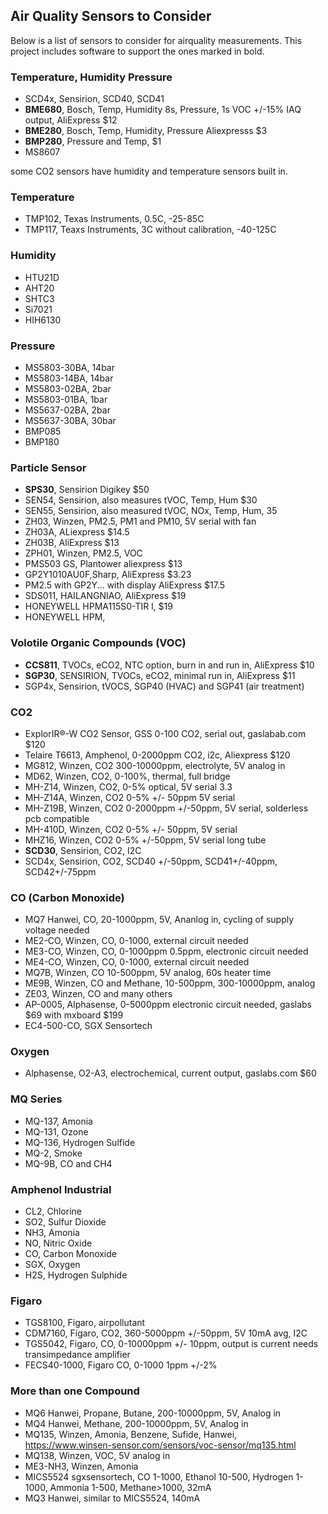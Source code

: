 ## Air Quality Sensors to Consider
Below is a list of sensors to consider for airquality measurements. This project includes software to support the ones marked in bold.

### Temperature, Humidity Pressure
* SCD4x, Sensirion, SCD40, SCD41
* **BME680**, Bosch, Temp, Humidity 8s, Pressure, 1s VOC +/-15% IAQ output, AliExpress $12  
* **BME280**, Bosch, Temp, Humidity, Pressure Aliexpresss $3  
* **BMP280**, Pressure and Temp, $1  
* MS8607

some CO2 sensors have humidity and temperature sensors built in.

### Temperature
* TMP102, Texas Instruments, 0.5C, -25-85C 
* TMP117, Teaxs Instruments, 3C without calibration, -40-125C

### Humidity
* HTU21D
* AHT20
* SHTC3
* Si7021
* HIH6130

### Pressure
* MS5803-30BA, 14bar
* MS5803-14BA, 14bar
* MS5803-02BA, 2bar
* MS5803-01BA, 1bar
* MS5637-02BA, 2bar
* MS5637-30BA, 30bar
* BMP085
* BMP180

### Particle Sensor
* **SPS30**, Sensirion Digikey $50   
* SEN54, Sensirion, also measures tVOC, Temp, Hum $30
* SEN55, Sensirion, also measured tVOC, NOx, Temp, Hum, 35
* ZH03, Winzen, PM2.5, PM1 and PM10, 5V serial with fan  
* ZH03A, ALiexpress $14.5  
* ZH03B, AliExpress $13  
* ZPH01, Winzen, PM2.5, VOC  
* PMS503 GS, Plantower aliexpress $13  
* GP2Y1010AU0F,Sharp,  AliExpress $3.23  
* PM2.5 with GP2Y... with display AliExpress $17.5  
* SDS011, HAILANGNIAO, AliExpress $19  
* HONEYWELL HPMA115S0-TIR l, $19  
* HONEYWELL HPM, 

### Volotile Organic Compounds (VOC)
* **CCS811**, TVOCs, eCO2, NTC option, burn in and run in, AliExpress $10  
* **SGP30**, SENSIRION, TVOCs, eCO2, minimal run in, AliExpress $11  
* SGP4x, Sensirion, tVOCS, SGP40 (HVAC) and SGP41 (air treatment)

### CO2
* ExplorIR®-W CO2 Sensor, GSS 0-100 CO2, serial out, gaslabab.com $120  
* Telaire T6613, Amphenol, 0-2000ppm CO2, i2c, Aliexpress $120  
* MG812, Winzen, CO2 300-10000ppm, electrolyte, 5V analog in  
* MD62, Winzen, CO2, 0-100%, thermal, full bridge  
* MH-Z14, Winzen, CO2, 0-5% optical, 5V serial 3.3  
* MH-Z14A, Winzen, CO2 0-5% +/- 50ppm 5V serial  
* MH-Z19B, Winzen, CO2 0-2000ppm +/-50ppm, 5V serial, solderless pcb compatible  
* MH-410D, Winzen, CO2 0-5% +/- 50ppm, 5V serial  
* MHZ16, Winzen, CO2 0-5% +/-50ppm, 5V serial long tube  
* **SCD30**, Sensirion, CO2, I2C  
* SCD4x, Sensirion, CO2, SCD40 +/-50ppm, SCD41+/-40ppm, SCD42+/-75ppm

### CO (Carbon Monoxide)
* MQ7 Hanwei, CO, 20-1000ppm, 5V, Ananlog in, cycling of supply voltage needed  
* ME2-CO, Winzen, CO, 0-1000, external circuit needed  
* ME3-CO, Winzen, CO, 0-1000ppm 0.5ppm, electronic circuit needed  
* ME4-CO, Winzen, CO, 0-1000,  external circuit needed  
* MQ7B, Winzen, CO 10-500ppm, 5V analog, 60s heater time  
* ME9B, Winzen, CO and Methane, 10-500ppm, 300-10000ppm, analog  
* ZE03, Winzen, CO and many others  
* AP-0005, Alphasense, 0-5000ppm electronic circuit needed, gaslabs $69 with mxboard $199  
* EC4-500-CO, SGX Sensortech  

### Oxygen
* Alphasense, O2-A3, electrochemical, current output, gaslabs.com $60  

### MQ Series
* MQ-137, Amonia
* MQ-131, Ozone
* MQ-136, Hydrogen Sulfide
* MQ-2, Smoke
* MQ-9B, CO and CH4

### Amphenol Industrial
* CL2, Chlorine
* SO2, Sulfur Dioxide
* NH3, Amonia
* NO, Nitric Oxide
* CO, Carbon Monoxide
* SGX, Oxygen
* H2S, Hydrogen Sulphide

### Figaro
* TGS8100, Figaro, airpollutant
* CDM7160, Figaro, CO2, 360-5000ppm +/-50ppm, 5V 10mA avg, I2C   
* TGS5042, Figaro, CO, 0-10000ppm +/- 10ppm, output is current needs transimpedance amplifier  
* FECS40-1000, Figaro CO, 0-1000 1ppm +/-2%  

### More than one Compound
* MQ6 Hanwei, Propane, Butane, 200-10000ppm, 5V, Analog in  
* MQ4 Hanwei, Methane, 200-10000ppm, 5V, Analog in  
* MQ135, Winzen, Amonia, Benzene, Sufide, Hanwei, https://www.winsen-sensor.com/sensors/voc-sensor/mq135.html   
* MQ138, Winzen, VOC, 5V analog in  
* ME3-NH3, Winzen, Amonia  
* MICS5524 sgxsensortech, CO 1-1000, Ethanol 10-500, Hydrogen 1-1000, Ammonia 1-500, Methane>1000, 32mA  
* MQ3 Hanwei, similar to MICS5524, 140mA  
 
